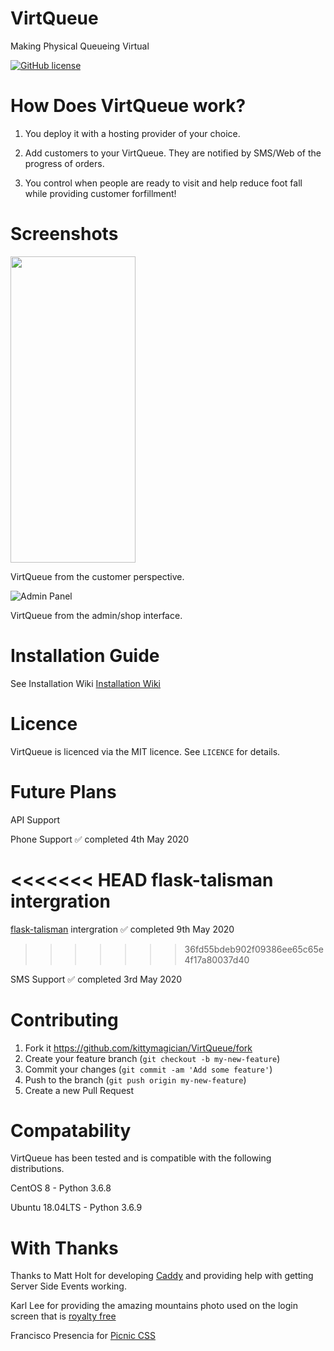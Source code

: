 # VirtQueue 
Making Physical Queueing Virtual

 [![GitHub license](https://img.shields.io/github/license/kittymagician/VirtQueue)](https://github.com/kittymagician/VirtQueue/blob/master/LICENSE)

# How Does VirtQueue work?

1. You deploy it with a hosting provider of your choice.

2. Add customers to your VirtQueue. They are notified by SMS/Web of the progress of orders.

3. You control when people are ready to visit and help reduce foot fall while providing customer forfillment!

# Screenshots

<img src='https://github.com/kittymagician/VirtQueue/blob/master/images/2020-05-03%2003.30.37.gif' width="200" height="490">

VirtQueue from the customer perspective.

![Admin Panel](https://github.com/kittymagician/VirtQueue/blob/master/images/2020-05-03%2003.04.42.gif)

VirtQueue from the admin/shop interface.

# Installation Guide

See Installation Wiki [Installation Wiki](https://github.com/kittymagician/VirtQueue/wiki/Installation-Guide)

# Licence

VirtQueue is licenced via the MIT licence. See ```LICENCE``` for details.

# Future Plans

API Support

Phone Support ✅ completed 4th May 2020

<<<<<<< HEAD
flask-talisman intergration
=======
[flask-talisman](https://github.com/GoogleCloudPlatform/flask-talisman) intergration ✅ completed 9th May 2020
>>>>>>> 36fd55bdeb902f09386ee65c65e4f17a80037d40

SMS Support ✅ completed 3rd May 2020

# Contributing

1. Fork it https://github.com/kittymagician/VirtQueue/fork
2. Create your feature branch (`git checkout -b my-new-feature`)
3. Commit your changes (`git commit -am 'Add some feature'`)
4. Push to the branch (`git push origin my-new-feature`)
5. Create a new Pull Request

# Compatability
VirtQueue has been tested and is compatible with the following distributions.

CentOS 8 - Python 3.6.8

Ubuntu 18.04LTS - Python 3.6.9


# With Thanks
Thanks to Matt Holt for developing [Caddy](https://caddyserver.com) and providing help with getting Server Side Events working.

Karl Lee for providing the amazing mountains photo used on the login screen that is [royalty free](https://unsplash.com/photos/ux0fOlB5b8M)

Francisco Presencia for [Picnic CSS](https://picnicss.com)
